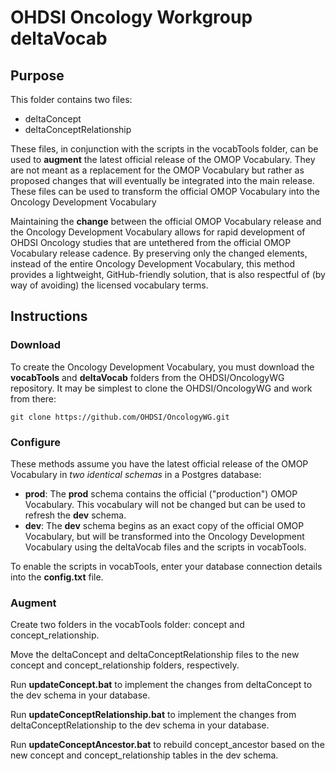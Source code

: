 # OHDSI Oncology Workgroup deltaVocab

## Purpose

This folder contains two files:
- deltaConcept
- deltaConceptRelationship

These files, in conjunction with the scripts in the vocabTools folder, can be used to **augment** the latest official release of the OMOP Vocabulary. They are not meant as a replacement for the OMOP Vocabulary but rather as proposed changes that will eventually be integrated into the main release. These files can be used to transform the official OMOP Vocabulary into the Oncology Development Vocabulary

Maintaining the **change** between the official OMOP Vocabulary release and the Oncology Development Vocabulary allows for rapid development of OHDSI Oncology studies that are untethered from the official OMOP Vocabulary release cadence. By preserving only the changed elements, instead of the entire Oncology Development Vocabulary, this method provides a lightweight, GitHub-friendly solution, that is also respectful of (by way of avoiding) the licensed vocabulary terms.

## Instructions

### Download
To create the Oncology Development Vocabulary, you must download the **vocabTools** and **deltaVocab** folders from the OHDSI/OncologyWG repository. It may be simplest to clone the OHDSI/OncologyWG and work from there:

`git clone https://github.com/OHDSI/OncologyWG.git`

### Configure

These methods assume you have the latest official release of the OMOP Vocabulary in *two identical schemas* in a Postgres database:
- **prod**: The **prod** schema contains the official ("production") OMOP Vocabulary. This vocabulary will not be changed but can be used to refresh the **dev** schema.
- **dev**: The **dev** schema begins as an exact copy of the official OMOP Vocabulary, but will be transformed into the Oncology Development Vocabulary using the deltaVocab files and the scripts in vocabTools.

To enable the scripts in vocabTools, enter your database connection details into the **config.txt** file.

### Augment

Create two folders in the vocabTools folder: concept and concept_relationship.

Move the deltaConcept and deltaConceptRelationship files to the new concept and concept_relationship folders, respectively.

Run **updateConcept.bat** to implement the changes from deltaConcept to the dev schema in your database.

Run **updateConceptRelationship.bat** to implement the changes from deltaConceptRelationship to the dev schema in your database.

Run **updateConceptAncestor.bat** to rebuild concept_ancestor based on the new concept and concept_relationship tables in the dev schema.
